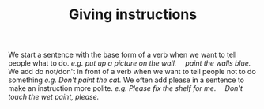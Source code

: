 ﻿---
layout: post
title:  "Giving instructions"
description: Giving instructions
keywords: grammar
categories: grammar
---
We start a sentence with the base form of a verb when we want to tell people what to do.
*e.g. put up a picture on the wall.*
 *paint the walls blue.*
We add do not/don't in front of a verb when we want to tell people not to do something
*e.g. Don't paint the cat.*
We often add please in a sentence to make an instruction more polite.
*e.g. Please fix the shelf for me.*
 *Don't touch the wet paint, please.*
